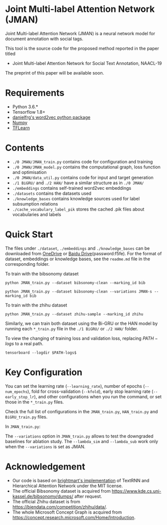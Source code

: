 # Joint Multi-label Attention Network (JMAN)
Joint Multi-label Attention Network (JMAN) is a neural network model for document annotation with social tags.

This tool is the source code for the proposed method reported in the paper titled
* Joint Multi-label Attention Network for Social Text Annotation, NAACL-19

The preprint of this paper will be available soon.

# Requirements
* Python 3.6.*
* Tensorflow 1.8+
* [danielfrg's word2vec python package](https://github.com/danielfrg/word2vec)
* [Numpy](http://www.numpy.org/)
* [TFLearn](http://tflearn.org/)

# Contents
* ```./0 JMAN/JMAN_train.py``` contains code for configuration and training
* ```./0 JMAN/JMAN_model.py``` contains the computational graph, loss function and optimisation
* ```./0 JMAN/data_util.py``` contains code for input and target generation
* ```./1 BiGRU/``` and ```./2 HAN/``` have a similar structure as in ```./0 JMAN/```
* ```./embeddings``` contains self-trained word2vec embeddings
* ```./datasets``` contains the datasets used
* ```./knowledge_bases``` contains knowledge sources used for label subsumption relations
* ```./cache_vocabulary_label_pik``` stores the cached .pik files about vocabularies and labels

# Quick Start
The files under ```./dataset```, ```./embeddings``` and ```./knowledge_bases``` can be downloaded from [OneDrive](https://1drv.ms/u/s!AlvsB_ZEXPkijP1_mufUWbz8rCVoEA) or [Baidu Drive](https://pan.baidu.com/s/1bu7hD8-nvB_pOzrMfCebFw)(password:f5fe). For the format of dataset, embeddings or knowledge bases, see the ```readme.md``` file in the corresponding folder.

To train with the bibsonomy dataset
```
python JMAN_train.py --dataset bibsonomy-clean --marking_id bib
```
```
python JMAN_train.py --dataset bibsonomy-clean --variations JMAN-s --marking_id bib
```

To train with the zhihu dataset
```
python JMAN_train.py --dataset zhihu-sample --marking_id zhihu
```

Similarly, we can train both dataset using the Bi-GRU or the HAN model by running each ```*_train.py``` file in the ```./1 BiGRU/``` or ```./2 HAN/``` folder.

To view the changing of training loss and validation loss, replacing $PATH-logs$ to a real path.
```
tensorboard --logdir $PATH-logs$
```

# Key Configuration
You can set the learning rate (```--learning_rate```), number of epochs (```--num_epochs```), fold for cross-validation (```--kfold```), early stop learning rate (```--early_stop_lr```), and other configurations when you run the command, or set those in the ```*_train.py``` files.

Check the full list of configurations in the ```JMAN_train.py```, ```HAN_train.py``` and ```BiGRU_train.py``` files.

In ```JMAN_train.py```:

The ```--variations``` option in ```JMAN_train.py``` allows to test the downgraded baselines for ablation study.
The ```--lambda_sim``` and ```--lambda_sub``` work only when the ```--variations``` is set as JMAN.

# Acknowledgement
* Our code is based on [brightmart's implementation](https://github.com/brightmart/text_classification) of TextRNN and Hierarchical Attention Network under the MIT license.
* The official Bibsonomy dataset is acquired from https://www.kde.cs.uni-kassel.de/bibsonomy/dumps/ after request.
* The official Zhihu dataset is from https://biendata.com/competition/zhihu/data/.
* The whole Microsoft Concept Graph is acquired from https://concept.research.microsoft.com/Home/Introduction.
